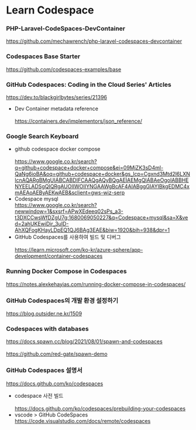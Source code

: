 Learn Codespace <br>
===============  

### PHP-Laravel-CodeSpaces-DevContainer <br>  
https://github.com/mechawrench/php-laravel-codespaces-devcontainer <br> 

### Codespaces Base Starter <br>  
https://github.com/codespaces-examples/base <br>  

### GitHub Codespaces: Coding in the Cloud Series' Articles <br>  
https://dev.to/blackgirlbytes/series/21396 <br>  
* Dev Container metadata reference <br>  
https://containers.dev/implementors/json_reference/ <br>  

### Google Search Keyboard <br> 
* github codespace docker compose <br>    
https://www.google.co.kr/search?q=github+codespace+docker+compose&ei=09MjZK3sD4ml-QaNg6ioBA&oq=github+codespace+docker&gs_lcp=Cgxnd3Mtd2l6LXNlcnAQARgBMgUIABCABDIFCAAQgAQyBQgAEIAEMgQIABAeOgoIABBHENYEELADSgQIQRgAUOIIWOIIYNGAAWgBcAF4AIABggGIAYIBkgEDMC4xmAEAoAEByAEKwAEB&sclient=gws-wiz-serp <br>  
* Codespace mysql <br> 
https://www.google.co.kr/search?newwindow=1&sxsrf=APwXEdeeq02sPs_a3-t3DXCCwsWfDZgU7g:1680069050227&q=Codespace+mysql&sa=X&ved=2ahUKEwiDir_3uID-AhXQFogKHayLDpEQ1QJ6BAg3EAE&biw=1920&bih=938&dpr=1 <br>  
* GitHub Codespaces를 사용하여 빌드 및 디버그 <br>  
https://learn.microsoft.com/ko-kr/azure-sphere/app-development/container-codespaces <br>  

### Running Docker Compose in Codespaces <br>   
https://notes.alexkehayias.com/running-docker-compose-in-codespaces/ <br>  

### GitHub Codespaces의 개발 환경 설정하기 <br> 
https://blog.outsider.ne.kr/1509 <br>

### Codespaces with databases <br>  
https://docs.spawn.cc/blog/2021/08/01/spawn-and-codespaces <br>  
https://github.com/red-gate/spawn-demo <br>  

### GitHub Codespaces 설명서 <br>  
https://docs.github.com/ko/codespaces <br>  
* codespace 사전 빌드 <br>  
https://docs.github.com/ko/codespaces/prebuilding-your-codespaces <br> 
* vscode > GitHub CodeSpaces <br> 
https://code.visualstudio.com/docs/remote/codespaces <br>  

